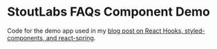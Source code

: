 # StoutLabs FAQs Component Demo

Code for the demo app used in my [blog post on React Hooks, styled-components, and react-spring](https://www.stoutlabs.com/blog/2019-08-28-build-animated-faqs-with-hooks-spring-styled-components).